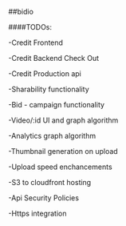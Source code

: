 ##bidio

####TODOs:

-Credit Frontend

-Credit Backend Check Out

-Credit Production api



-Sharability functionality

-Bid - campaign functionality



-Video/:id UI and graph algorithm

-Analytics graph algorithm



-Thumbnail generation on upload

-Upload speed enchancements

-S3 to cloudfront hosting



-Api Security Policies

-Https integration
